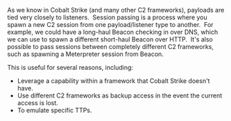 As we know in Cobalt Strike (and many other C2 frameworks), payloads are tied very closely to listeners.  Session passing is a process where you spawn a new C2 session from one payload/listener type to another.  For example, we could have a long-haul Beacon checking in over DNS, which we can use to spawn a different short-haul Beacon over HTTP.  It's also possible to pass sessions between completely different C2 frameworks, such as spawning a Meterpreter session from Beacon.

This is useful for several reasons, including:

- Leverage a capability within a framework that Cobalt Strike doesn't have.
- Use different C2 frameworks as backup access in the event the current access is lost.
- To emulate specific TTPs.